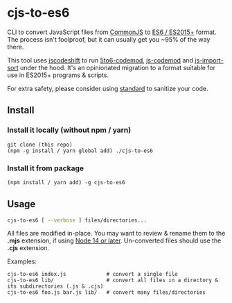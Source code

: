 # cjs-to-es6

CLI to convert JavaScript files from [CommonJS](http://www.commonjs.org/) to [ES6 / ES2015+](http://exploringjs.com/es6/ch_modules.html) format. The process isn't foolproof, but it can usually get you ~95% of the way there.

This tool uses [jscodeshift](https://github.com/facebook/jscodeshift) to run [5to6-codemod](https://github.com/5to6/5to6-codemod), [js-codemod](https://github.com/cpojer/js-codemod/) and [js-import-sort](https://github.com/Amwam/js-import-sort) under the hood. It's an opinionated migration to a format suitable for use in ES2015+ programs & scripts.

For extra safety, please consider using [standard](https://standardjs.com/) to sanitize your code.

## Install

### Install it locally (without npm / yarn)

```code
git clone (this repo)
(npm -g install / yarn global add) ./cjs-to-es6
```

### Install it from package

```bash
(npm install / yarn add) -g cjs-to-es6
```

## Usage

```bash
cjs-to-es6 [ --verbose ] files/directories...
```

All files are modified in-place. You may want to review & rename them to the **.mjs** extension, if using [Node 14 or later](https://nodejs.org/docs/latest-v14.x/api/esm.html). Un-converted files should use the **.cjs** extension.

Examples:

```code
cjs-to-es6 index.js             # convert a single file
cjs-to-es6 lib/                 # convert all files in a directory & its subdirectories (.js & .cjs)
cjs-to-es6 foo.js bar.js lib/   # convert many files/directories
```
